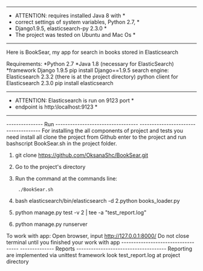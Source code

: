 *****************************************************
* ATTENTION: requires installed Java 8 with         *
* correct settings of system variables, Python 2.7, *
* Django1.9.5, elasticsearch-py 2.3.0               *
* The project was tested on Ubuntu and Mac Os       *
*****************************************************

Here is BookSear, my app for search in books stored in Elasticsearch

Requirements:
*Python 2.7
*Java 1.8 (necessary for ElasticSearch)
*framework   Django 1.9.5
    pip install Django==1.9.5
search engine: Elasticsearch 2.3.2 (there is at the project directory)
python client for Elasticsearch 2.3.0
    pip install elasticsearch

*****************************************************
* ATTENTION: Elasticsearch is run on 9123 port      *
* endpoint is http:\\localhost:9123                 *
*****************************************************

--------------- Run ---------------------------------- -------------------------------------
For installing the all components of project and tests you need install all clone the project from Github enter to the project and run bashscript BookSear.sh in the project folder.

1. git clone https://github.com/OksanaShc/BookSear.git
2. Go to the project's directory
3. Run the command at the commands line:

		./BookSear.sh

1. bash  elasticsearch/bin/elasticsearch -d
2.python books_loader.py
3. python manage.py test -v 2 | tee -a "test_report.log"
4. python manage.py runserver

To work with app: Open browser, input http://127.0.0.1:8000/
Do not close terminal until you finished your work with app
----------------------------------- -------------- Reports -------------------------------------
Reporting are implemented via unittest framework
look test_report.log at project directory
